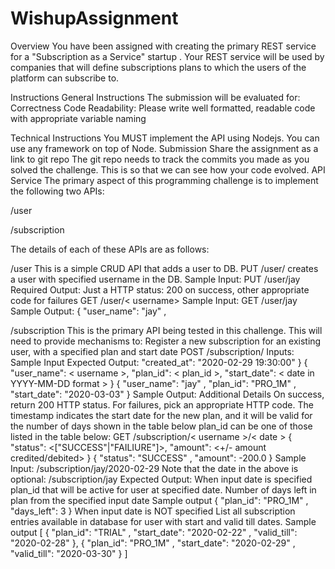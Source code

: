 # WishupAssignment

Overview
You have been assigned with creating the primary REST
service for a "Subscription as a Service" startup . Your
REST service will be used by companies that will define
subscriptions plans to which the users of the platform can
subscribe to.

Instructions
General Instructions
The submission will be evaluated for:
Correctness
Code Readability: Please write well formatted,
readable code with appropriate variable naming

Technical Instructions
You MUST implement the API using Nodejs. You can
use any framework on top of Node.
Submission
Share the assignment as a link to git repo
The git repo needs to track the commits you made as
you solved the challenge. This is so that we can see
how your code evolved.
API Service
The primary aspect of this programming challenge is to
implement the following two APIs:

/user

/subscription

The details of each of these APIs are as follows:

/user
This is a simple CRUD API that adds a user to DB.
PUT /user/
creates a user with specified username in the DB.
Sample Input: PUT /user/jay
Required Output: Just a HTTP status: 200 on success,
other appropriate code for failures
GET /user/< username>
Sample Input: GET /user/jay
Sample Output:
{
"user_name": "jay"
,

/subscription
This is the primary API being tested in this challenge.
This will need to provide mechanisms to:
Register a new subscription for an existing user,
with a specified plan and start date
POST /subscription/
Inputs:
Sample Input
Expected Output:
"created_at": "2020-02-29 19:30:00"
}
{
"user_name": < username >,
"plan_id": < plan_id >,
"start_date": < date in YYYY-MM-DD format >
}
{ "user_name": "jay"
,
"plan_id": "PRO_1M"
,
"start_date": "2020-03-03" }
Sample Output:
Additional Details
On success, return 200 HTTP status. For failures, pick
an appropriate HTTP code.
The timestamp indicates the start date for the new
plan, and it will be valid for the number of days shown
in the table below
plan_id can be one of those listed in the table below:
GET /subscription/< username >/< date >
{ "status": <["SUCCESS"|"FAILIURE"]>,
"amount":
<+/- amount credited/debited> }
{ "status": "SUCCESS"
,
"amount": -200.0 }
Sample Input:
/subscription/jay/2020-02-29
Note that the date in the above is optional:
/subscription/jay
Expected Output:
When input date is specified
plan_id that will be active for user at specified
date.
Number of days left in plan from the specified
input date
Sample output
{ "plan_id": "PRO_1M"
,
"days_left": 3 }
When input date is NOT specified
List all subscription entries available in database
for user with start and valid till dates.
Sample output
[
{
"plan_id": "TRIAL"
,
"start_date": "2020-02-22"
,
"valid_till": "2020-02-28"
},
{
"plan_id": "PRO_1M"
,
"start_date": "2020-02-29"
,
"valid_till": "2020-03-30"
}
]

